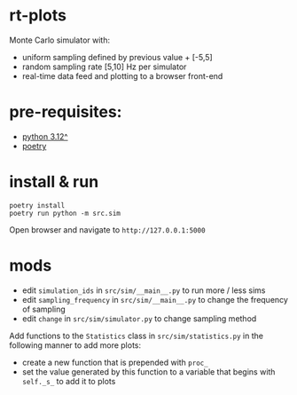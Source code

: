 # rt-plots

Monte Carlo simulator with:
* uniform sampling defined by previous value + [-5,5]
* random sampling rate [5,10] Hz per simulator  
* real-time data feed and plotting to a browser front-end

# pre-requisites:  

* [python 3.12^](https://www.python.org/downloads/)
* [poetry](https://python-poetry.org/)

# install & run

```
poetry install
poetry run python -m src.sim
```

Open browser and navigate to `http://127.0.0.1:5000`

# mods

* edit `simulation_ids` in `src/sim/__main__.py` to run more / less sims
* edit `sampling_frequency` in `src/sim/__main__.py` to change the frequency of sampling
* edit `change` in `src/sim/simulator.py` to change sampling method

Add functions to the `Statistics` class in `src/sim/statistics.py` in the following manner to add more plots:

* create a new function that is prepended with `proc_`
* set the value generated by this function to a variable that begins with `self._s_` to add it to plots
  